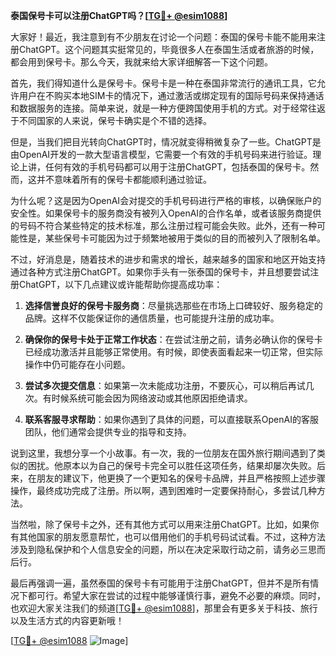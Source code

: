 **泰国保号卡可以注册ChatGPT吗？[[TG💪+ @esim1088](https://t.me/s/esim1088)]**

大家好！最近，我注意到有不少朋友在讨论一个问题：泰国的保号卡能不能用来注册ChatGPT。这个问题其实挺常见的，毕竟很多人在泰国生活或者旅游的时候，都会用到保号卡。那么今天，我就来给大家详细解答一下这个问题。

首先，我们得知道什么是保号卡。保号卡是一种在泰国非常流行的通讯工具，它允许用户在不购买本地SIM卡的情况下，通过激活或绑定现有的国际号码来保持通话和数据服务的连接。简单来说，就是一种方便跨国使用手机的方式。对于经常往返于不同国家的人来说，保号卡确实是个不错的选择。

但是，当我们把目光转向ChatGPT时，情况就变得稍微复杂了一些。ChatGPT是由OpenAI开发的一款大型语言模型，它需要一个有效的手机号码来进行验证。理论上讲，任何有效的手机号码都可以用于注册ChatGPT，包括泰国的保号卡。然而，这并不意味着所有的保号卡都能顺利通过验证。

为什么呢？这是因为OpenAI会对提交的手机号码进行严格的审核，以确保账户的安全性。如果保号卡的服务商没有被列入OpenAI的合作名单，或者该服务商提供的号码不符合某些特定的技术标准，那么注册过程可能会失败。此外，还有一种可能性是，某些保号卡可能因为过于频繁地被用于类似的目的而被列入了限制名单。

不过，好消息是，随着技术的进步和需求的增长，越来越多的国家和地区开始支持通过各种方式注册ChatGPT。如果你手头有一张泰国的保号卡，并且想要尝试注册ChatGPT，以下几点建议或许能帮助你提高成功率：

1. **选择信誉良好的保号卡服务商**：尽量挑选那些在市场上口碑较好、服务稳定的品牌。这样不仅能保证你的通信质量，也可能提升注册的成功率。
   
2. **确保你的保号卡处于正常工作状态**：在尝试注册之前，请务必确认你的保号卡已经成功激活并且能够正常使用。有时候，即使表面看起来一切正常，但实际操作中仍可能存在小问题。

3. **尝试多次提交信息**：如果第一次未能成功注册，不要灰心，可以稍后再试几次。有时候系统可能会因为网络波动或其他原因拒绝请求。

4. **联系客服寻求帮助**：如果你遇到了具体的问题，可以直接联系OpenAI的客服团队，他们通常会提供专业的指导和支持。

说到这里，我想分享一个小故事。有一次，我的一位朋友在国外旅行期间遇到了类似的困扰。他原本以为自己的保号卡完全可以胜任这项任务，结果却屡次失败。后来，在朋友的建议下，他更换了一个更知名的保号卡品牌，并且严格按照上述步骤操作，最终成功完成了注册。所以啊，遇到困难时一定要保持耐心，多尝试几种方法。

当然啦，除了保号卡之外，还有其他方式可以用来注册ChatGPT。比如，如果你有其他国家的朋友愿意帮忙，也可以借用他们的手机号码试试看。不过，这种方法涉及到隐私保护和个人信息安全的问题，所以在决定采取行动之前，请务必三思而后行。

最后再强调一遍，虽然泰国的保号卡有可能用于注册ChatGPT，但并不是所有情况下都可行。希望大家在尝试的过程中能够谨慎行事，避免不必要的麻烦。同时，也欢迎大家关注我们的频道[[TG💪+ @esim1088](https://t.me/s/esim1088)]，那里会有更多关于科技、旅行以及生活方式的内容更新哦！

[[TG💪+ @esim1088](https://t.me/s/esim1088) ![Image](https://i.postimg.cc/4NQfJmqS/Snipaste-2025-05-13-00-14-12.png)]